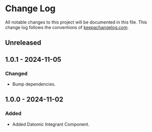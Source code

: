 # Change Log

All notable changes to this project will be documented in this file. This change log follows the conventions
of [keepachangelog.com](http://keepachangelog.com/).

## Unreleased

## 1.0.1 - 2024-11-05

### Changed

- Bump dependencies.

## 1.0.0 - 2024-11-02

### Added

- Added Datomic Integrant Component.
